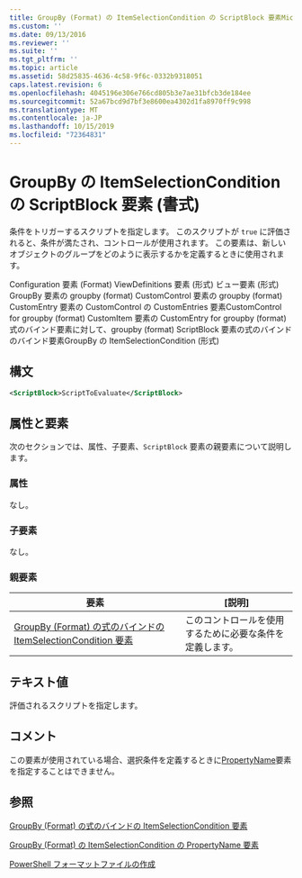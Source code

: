 ```yaml
---
title: GroupBy (Format) の ItemSelectionCondition の ScriptBlock 要素Microsoft Docs
ms.custom: ''
ms.date: 09/13/2016
ms.reviewer: ''
ms.suite: ''
ms.tgt_pltfrm: ''
ms.topic: article
ms.assetid: 58d25835-4636-4c58-9f6c-0332b9318051
caps.latest.revision: 6
ms.openlocfilehash: 4045196e306e766cd805b3e7ae31bfcb3de184ee
ms.sourcegitcommit: 52a67bcd9d7bf3e8600ea4302d1fa8970ff9c998
ms.translationtype: MT
ms.contentlocale: ja-JP
ms.lasthandoff: 10/15/2019
ms.locfileid: "72364831"
---
```

# <a name="scriptblock-element-for-itemselectioncondition-for-groupby-format"></a>GroupBy の ItemSelectionCondition の ScriptBlock 要素 (書式)

条件をトリガーするスクリプトを指定します。 このスクリプトが `true` に評価されると、条件が満たされ、コントロールが使用されます。 この要素は、新しいオブジェクトのグループをどのように表示するかを定義するときに使用されます。

Configuration 要素 (Format) ViewDefinitions 要素 (形式) ビュー要素 (形式) GroupBy 要素の groupby (format) CustomControl 要素の groupby (format) CustomEntry 要素の CustomControl の CustomEntries 要素CustomControl for groupby (format) CustomItem 要素の CustomEntry for groupby (format) 式のバインド要素に対して、groupby (format) ScriptBlock 要素の式のバインドのバインド要素GroupBy の ItemSelectionCondition (形式)

## <a name="syntax"></a>構文

```xml
<ScriptBlock>ScriptToEvaluate</ScriptBlock>
```

## <a name="attributes-and-elements"></a>属性と要素

次のセクションでは、属性、子要素、`ScriptBlock` 要素の親要素について説明します。

### <a name="attributes"></a>属性

なし。

### <a name="child-elements"></a>子要素

なし。

### <a name="parent-elements"></a>親要素

|要素|[説明]|
|-------------|-----------------|
|[GroupBy (Format) の式のバインドの ItemSelectionCondition 要素](./itemselectioncondition-element-for-expressionbinding-for-groupby-format.md)|このコントロールを使用するために必要な条件を定義します。|

## <a name="text-value"></a>テキスト値

評価されるスクリプトを指定します。

## <a name="remarks"></a>コメント

この要素が使用されている場合、選択条件を定義するときに[PropertyName](./propertyname-element-for-itemselectioncondition-for-groupby-format.md)要素を指定することはできません。

## <a name="see-also"></a>参照

[GroupBy (Format) の式のバインドの ItemSelectionCondition 要素](./itemselectioncondition-element-for-expressionbinding-for-groupby-format.md)

[GroupBy (Format) の ItemSelectionCondition の PropertyName 要素](./propertyname-element-for-itemselectioncondition-for-groupby-format.md)

[PowerShell フォーマットファイルの作成](./writing-a-powershell-formatting-file.md)
